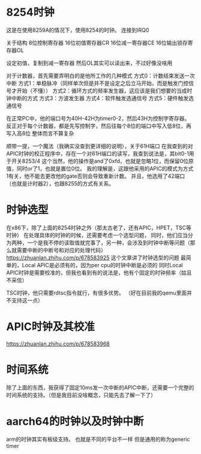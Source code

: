# 8254时钟
这是在使用8259A的情况下，使用8254的时钟。
连接到IRQ0

关于结构
8位控制寄存器
16位初值寄存器CR
16位减一寄存器CE
16位输出锁存寄存器OL

设定初值，复制到减一寄存器
然后OL其实可以读出来，不过好像没啥用

对于计数器，首先需要弄明白的是他所工作的几种模式
方式0：计数结束发送一次中断
方式1：单稳脉冲（同样单次但是并不是设定之后立马开始，而是触发门控信号才开始（不懂））
方式2：循环方式的频率发生器，这应该是我们想要的当成时钟中断的方式
方式3：方波发生器
方式4：软件触发选通信号
方式5：硬件触发选通信号

在正常PC中，他的端口号为40H-42H为timer0-2，然后43H为控制字寄存器。
反正对于每个计数器，都是先写控制字，然后往每个8位的端口中写入低8位，再写入高8位
整体而言不算复杂

顺带一提，一个魔法（我确实没查到更详细的说明），关于61H端口
在我查到的对APIC时钟的校正程序中，存在一个对61H端口的读写，我查到说法是，其bit0-1用于开关8253/4
这个当然，他的操作是and了0xfd，也就是忽略1位，而保留0位原值，同时or了1，也就是置位0位。
我的理解是，这跟他采用的APIC的模式为方式1有关，他不能去更改他的gate否则会导致重新计数。
并且，他选用了42端口（也就是计时器2），也跟8255的方式有关系。


# 时钟选型
在x86下，除了上面的8254时钟之外（那太古老了，还有APIC，HPET，TSC等时钟）
在处理具体的时钟的时候，还需要考虑一个选型问题，
同时，他们应当分为两种，一个是我不停的读取值就完事了，另一种，会涉及到时钟中断等问题（那么就需要中断的中断号和对应的处理代码）
https://zhuanlan.zhihu.com/p/678583925
这个文章讲了时钟选型的问题
最简单的，Local APIC是必须有的，因为per cpu的时钟中断是必须的
同时Local APIC时钟是需要校准的，但我也看到有的说法是，他有个固定的时钟频率（姑且不采信）

TSC时钟，他只需要rdtsc指令就行，有很多优势。
（好在目前我的qemu里面并不支持这一点）

# APIC时钟及其校准
https://zhuanlan.zhihu.com/p/678583968

# 时间系统
除了上面的东西，我获得了固定10ms发一次中断的APIC中断，还需要一个完整的时间系统的支持。（但是我目前没啥概念，只能先去了解一下了）

# aarch64的时钟以及时钟中断
arm的时钟其实有板级支持。
也就是不同的平台不一样
但是通用的称为generic timer

